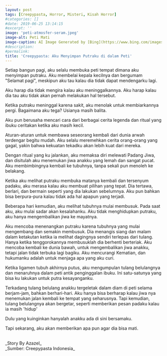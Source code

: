 ```yaml
---
layout: post
tags: [Creepypasta, Horror, Misteri, Kisah Horror]
#categories: []
#date: 2019-06-25 13:14:15
#excerpt: ''
image: 'peti-atmosfer-seram.jpeg'
image-alt: Peti Mati
image-caption: AI Image Generated by [Bing](https://www.bing.com/images/create/antique-metal-trunks2c-creepy-atmosfer/1-6659eec939964b4386dab4a6cde6d084?id=uMfrTvL1M%2b0hfYiznptlMA%3d%3d&view=detailv2&idpp=genimg&thId=OIG1.1mkq3iZ534M0OtcP3nT_&FORM=GCRIDP&mode=overlay)
#description:
#permalink:
title: 'Creepypasta: Aku Menyimpan Putraku di dalam Peti'
---
```






Setiap bangun pagi, aku selalu membuka peti tempat dimana aku menyimpan putraku. Aku membelai kepala kecilnya dan bergumam "Selamat pagi", meskipun aku tau kalau dia tidak dapat mendengarku lagi.

Aku harap dia tidak mengira kalau aku meninggalkannya. Aku harap kalau dia tau aku tidak akan pernah melakukan hal tersebut.

Ketika putraku meninggal karena sakit, aku menolak untuk membiarkannya pergi. Bagaimana aku tega? Usianya masih balita. 

Aku pun berusaha mencari cara dari berbagai cerita legenda dan ritual yang ibuku ceritakan ketika aku masih kecil.

Aturan-aturan untuk membawa seseorang kembali dari dunia arwah terdengar begitu mudah. Aku selalu meremehkan cerita orang-orang yang gagal, yakin bahwa kekuatan tekadku akan lebih kuat dari mereka. 

Dengan ritual yang ku jalankan, aku memaksa diri melewati Padang Jiwa, dan disitulah aku menemukan jiwa anakku yang lemah dan sangat pucat. Aku membimbingnya kembali ke tubuhnya, tanpa sekali pun menoleh ke belakang.

Ketika aku melihat putraku membuka matanya kembali dan tersenyum padaku, aku merasa kalau aku membuat pilihan yang tepat. Dia tertawa, berlari, dan bermain seperti yang dia lakukan sebelumnya. Aku pun bahkan bisa berpura-pura kalau tidak ada hal apapun yang terjadi.

Beberapa hari kemudian, aku melihat tubuhnya mulai membusuk. Pada saat aku, aku mulai sadar akan kesalahanku. Aku tidak menghidupkan putraku, aku hanya mengembalikan jiwa ke mayatnya.

Aku mencoba menenangkan putraku karena tubuhnya yang mulai mengembang dan semakin membusuk. Dia menangis siang dan malam dalam ketakutan ketika ia melihat dagingnya sendiri terlepas dari tulang. Hanya ketika tenggorokannya membusuklah dia berhenti berteriak. Aku mencoba kembali ke dunia bawah, untuk mengembalikan jiwa anakku, tetapi jalan tidak terbuka lagi bagiku. Aku mencurangi Kematian, dan hukumanku adalah untuk menjaga apa yang aku curi.

Ketika ligamen tubuh akhirnya putus, aku mengumpulan tulang belulangnya dan menaruhnya dalam peti antik penginggalan ibuku. Ini satu-satunya yang bisa ku lakukan untuk putra kesayanganku.

Terkadang tulang belulang anakku tergeletak dalam diam di peti selama berjam-jam, bahkan berhari-hari. Aku hanya bisa berharap kalau jiwa nya menemukan jalan kembali ke tempat yang seharusnya. Tapi kemudian, tulang belulangnya akan bergetar, seperti memberikan pesan padaku kalau ia masih 'hidup'

Dulu yang kuinginkan hanyalah anakku ada di sini bersamaku.

Tapi sekarang, aku akan memberikan apa pun agar dia bisa mati.



<br>
_Story By Azazel_


<br>
_Sumber: Creepypasta Indonesia_ 